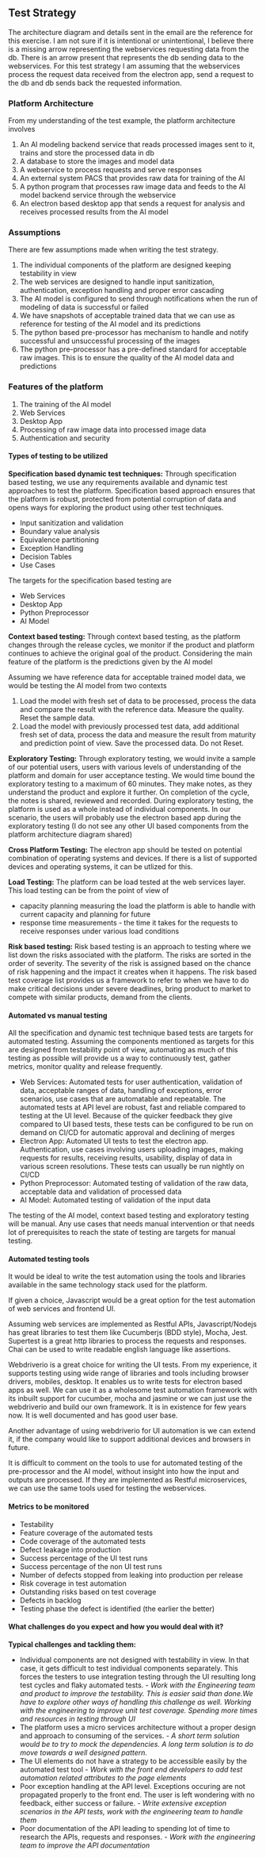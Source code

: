 ## Test Strategy

The architecture diagram and details sent in the email are the reference for this exercise. I am not sure if it is intentional or unintentional, I believe there is a missing arrow representing the webservices requesting data from the db. There is an arrow present that represents the db sending data to the webservices. For this test strategy I am assuming that the webservices process the request data received from the electron app, send a request to the db and db sends back the requested information. 

### Platform Architecture

From my understanding of the test example, the platform architecture involves

1. An AI modeling backend service that reads processed images sent to it, trains and store the processed data in db
2. A database to store the images and model data
3. A webservice to process requests and serve responses
4. An external system PACS that provides raw data for training of the AI
5. A python program that processes raw image data and feeds to the AI model backend service through the webservice
6. An electron based desktop app that sends a request for analysis and receives processed results from the AI model

### Assumptions

There are few assumptions made when writing the test strategy.
1. The individual components of the platform are designed keeping testability in view
2. The web services are designed to handle input sanitization, authentication, exception handling and proper error cascading
3. The AI model is configured to send through notifications when the run of modeling of data is successful or failed
4. We have snapshots of acceptable trained data that we can use as reference for testing of the AI model and its predictions
5. The python based pre-processor has mechanism to handle and notify successful and unsuccessful processing of the images
6. The python pre-processor has a pre-defined standard for acceptable raw images. This is to ensure the quality of the AI model data and predictions

### Features of the platform

1. The training of the AI model
2. Web Services
3. Desktop App
4. Processing of raw image data into processed image data
5. Authentication and security

#### Types of testing to be utilized

**Specification based dynamic test techniques:** Through specification based testing, we use any requirements available and dynamic test approaches to test the platform. Specification based approach ensures that the platform is robust, protected from potential corruption of data and opens ways for exploring the product using other test techniques.

* Input sanitization and validation
* Boundary value analysis
* Equivalence partitioning
* Exception Handling
* Decision Tables
* Use Cases

The targets for the specification based testing are

* Web Services
* Desktop App
* Python Preprocessor
* AI Model

**Context based testing:** Through context based testing, as the platform changes through the release cycles, we monitor if the product and platform continues to achieve the original goal of the product. Considering the main feature of the platform is the predictions given by the AI model

Assuming we have reference data for acceptable trained model data, we would be testing the AI model from two contexts

1. Load the model with fresh set of data to be processed, process the data and compare the result with the reference data. Measure the quality. Reset the sample data.
2. Load the model with previously processed test data, add additional fresh set of data, process the data and measure the result from maturity and prediction point of view. Save the processed data. Do not Reset.

**Exploratory Testing:** Through exploratory testing, we would invite a sample of our potential users, users with various levels of understanding of the platform and domain for user acceptance testing. We would time bound the exploratory testing to a maximum of 60 minutes. They make notes, as they understand the product and explore it further. On completion of the cycle, the notes is shared, reviewed and recorded. During exploratory testing, the platform is used as a whole instead of individual components. In our scenario, the users will probably use the electron based app during the exploratory testing (I do not see any other UI based components from the platform architecture diagram shared)

**Cross Platform Testing:** The electron app should be tested on potential combination of operating systems and devices. If there is a list of supported devices and operating systems, it can be utlized for this.

**Load Testing:** The platform can be load tested at the web services layer. This load testing can be from the point of view of 
* capacity planning measuring the load the platform is able to handle with current capacity and planning for future
* response time measurements - the time it takes for the requests to receive responses under various load conditions

**Risk based testing:** Risk based testing is an approach to testing where we list down the risks associated with the platform. The risks are sorted
in the order of severity. The severity of the risk is assigned based on the chance of risk happening and the impact it creates when it happens. The risk
based test coverage list provides us a framework to refer to when we have to do make critical decisions under severe deadlines, bring product to market to
compete with similar products, demand from the clients. 

#### Automated vs manual testing

All the specification and dynamic test technique based tests are targets for automated testing. Assuming the components mentioned as targets for this are designed from testability point of view, automating as much of this testing as possible will provide us a way to continuously test, gather metrics, monitor quality and release frequently. 

* Web Services: Automated tests for user authentication, validation of data, acceptable ranges of data, handling of exceptions, error scenarios, use cases that are automatable and repeatable. The automated tests at API level are robust, fast and reliable compared to testing at the UI level. Because of the quicker feedback they give compared to UI based tests, these tests can be configured to be run on demand on CI/CD for automatic approval and declining of merges
* Electron App: Automated UI tests to test the electron app. Authentication, use cases involving users uploading images, making requests for results, receiving results, usability, display of data in various screen resolutions. These tests can usually be run nightly on CI/CD
* Python Preprocessor: Automated testing of validation of the raw data, acceptable data and validation of processed data
* AI Model: Automated testing of validation of the input data

The testing of the AI model, context based testing and exploratory testing will be manual. Any use cases that needs manual intervention or that needs lot of prerequisites to reach the state of testing are targets for manual testing.

#### Automated testing tools

It would be ideal to write the test automation using the tools and libraries available in the same technology stack used for the platform. 

If given a choice, Javascript would be a great option for the test automation of web services and frontend UI. 

Assuming web services are implemented as Restful APIs, Javascript/Nodejs has great libraries to test them like Cucumberjs (BDD style), Mocha, Jest. Supertest is a great http libraries to process the requests and responses. Chai can be used to write readable english language like assertions.

Webdriverio is a great choice for writing the UI tests. From my experience, it supports testing using wide range of libraries and tools including browser drivers, mobiles, desktop. It enables us to write tests for electron based apps as well. We can use it as a wholesome test automation framework with its inbuilt support for cucumber, mocha and jasmine or we can just use the webdriverio and build our own framework. It is in existence for few years now. It is well documented and has good user base.

Another advantage of using webdriverio for UI automation is we can extend it, if the company would like to support additional devices and browsers in future.

It is difficult to comment on the tools to use for automated testing of the pre-processor and the AI model, without insight into how the input and outputs are processed. If they are implemented as Restful microservices, we can use the same tools used for testing the webservices.

#### Metrics to be monitored

* Testability
* Feature coverage of the automated tests
* Code coverage of the automated tests
* Defect leakage into production
* Success percentage of the UI test runs
* Success percentage of the non UI test runs
* Number of defects stopped from leaking into production per release 
* Risk coverage in test automation
* Outstanding risks based on test coverage
* Defects in backlog
* Testing phase the defect is identified (the earlier the better)

#### What challenges do you expect and how you would deal with it?

**Typical challenges and tackling them:**
* Individual components are not designed with testability in view. In that case, it gets difficult to test individual components separately. This forces the testers to use integration testing through the UI resulting long test cycles and flaky automated tests. - *Work with the Engineering team and product to improve the testability. This is easier said than done.We have to explore other ways of handling this challenge as well. Working with the engineering to improve unit test coverage. Spending more times and resources in testing through UI*
* The platform uses a micro services architecture without a proper design and approach to consuming of the services. - *A short term solution would be to try to mock the dependencies. A long term solution is to do move towards a well designed pattern.*
* The UI elements do not have a strategy to be accessible easily by the automated test tool - *Work with the front end developers to add test automation related attributes to the page elements* 
* Poor exception handling at the API level. Exceptions occuring are not propagated properly to the front end. The user is left wondering with no feedback, either success or failure. - *Write extensive exception scenarios in the API tests, work with the engineering team to handle them*
* Poor documentation of the API leading to spending lot of time to research the APIs, requests and responses. - *Work with the engineering team to improve the API documentation*










